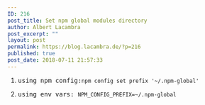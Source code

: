 ```yaml
---
ID: 216
post_title: Set npm global modules directory
author: Albert Lacambra
post_excerpt: ""
layout: post
permalink: https://blog.lacambra.de/?p=216
published: true
post_date: 2018-07-11 21:57:33
---
```

<ol>
 	<li>
<pre>using npm config:<code>npm config set prefix '~/.npm-global'</code></pre>
</li>
 	<li>
<pre>using env vars: <code>NPM_CONFIG_PREFIX=~/.npm-global
</code></pre>
</li>
</ol>